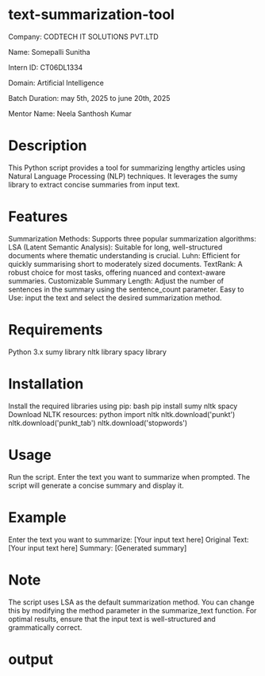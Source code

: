 # text-summarization-tool
Company: CODTECH IT SOLUTIONS PVT.LTD

Name: Somepalli Sunitha

Intern ID: CT06DL1334

Domain: Artificial Intelligence

Batch Duration: may 5th, 2025 to june 20th, 2025

Mentor Name: Neela Santhosh Kumar

# Description
This Python script provides a tool for summarizing lengthy articles using Natural Language Processing (NLP) techniques. It leverages the sumy library to extract concise summaries from input text.

# Features
Summarization Methods: Supports three popular summarization algorithms:
LSA (Latent Semantic Analysis): Suitable for long, well-structured documents where thematic understanding is crucial.
Luhn: Efficient for quickly summarising short to moderately sized documents.
TextRank: A robust choice for most tasks, offering nuanced and context-aware summaries.
Customizable Summary Length: Adjust the number of sentences in the summary using the sentence_count parameter.
Easy to Use: input the text and select the desired summarization method.

# Requirements
Python 3.x
sumy library
nltk library
spacy library

# Installation
Install the required libraries using pip: bash pip install sumy nltk spacy
Download NLTK resources:
python import nltk nltk.download('punkt') nltk.download('punkt_tab') nltk.download('stopwords')

# Usage
Run the script.
Enter the text you want to summarize when prompted.
The script will generate a concise summary and display it.

# Example
Enter the text you want to summarize: [Your input text here] Original Text: [Your input text here] Summary: [Generated summary]

# Note
The script uses LSA as the default summarization method. You can change this by modifying the method parameter in the summarize_text function.
For optimal results, ensure that the input text is well-structured and grammatically correct.
# output

